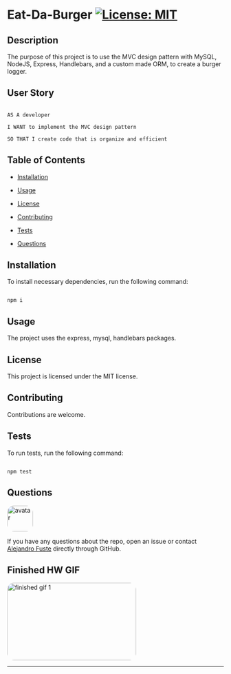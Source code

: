 
# Eat-Da-Burger [![License: MIT](https://img.shields.io/badge/License-MIT-blue.svg)](https://opensource.org/licenses/MIT)


## Description 

The purpose of this project is to use the MVC design pattern with MySQL, NodeJS, Express, Handlebars, and a custom made ORM, to create a burger logger. 

## User Story

```

AS A developer

I WANT to implement the MVC design pattern

SO THAT I create code that is organize and efficient

```

## Table of Contents

* [Installation](#installation)

* [Usage](#usage)

* [License](#license)

* [Contributing](#contributing)

* [Tests](#tests)

* [Questions](#questions)

## Installation

To install necessary dependencies, run the following command:

```

npm i

```

## Usage

The project uses the express, mysql, handlebars packages. 

## License

This project is licensed under the MIT license.

## Contributing

Contributions are welcome.

## Tests 

To run tests, run the following command:

```

npm test

```

## Questions

<img src="https://avatars2.githubusercontent.com/u/48495840?v=4" alt="avatar" style="border-radius: 16px" width="60"/>

If you have any questions about the repo, open an issue or contact [Alejandro Fuste](https://github.com/ZepCap) directly through GitHub.

## Finished HW GIF

<img src="./public/assets/images/burgerGif.gif" alt="finished gif 1" style="border-radius: 16px" width="300" height="180"/>


- - - 


